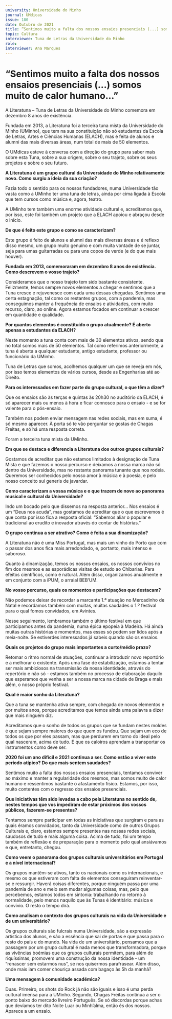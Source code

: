 ```yaml
---
university: Universidade do Minho
journal: UMdicas 
issue: 180
date: Outubro de 2021
title: “Sentimos muito a falta dos nossos ensaios presenciais (...) somos muito de calor humano...”
topic: Cultura
interviewee: Tuna de Letras da Universidade do Minho
role: 
interviewer: Ana Marques
---
```



# “Sentimos muito a falta dos nossos ensaios presenciais (...) somos muito de calor humano...”

A Literatuna – Tuna de Letras da Universidade do Minho comemora em dezembro 8 anos de existência.

Fundada em 2013, a Literatuna foi a terceira tuna mista da Universidade do Minho (UMinho), que tem na sua constituição não só estudantes da Escola de Letras, Artes e Ciências Humanas (ELACH), mas é feita de alunos e alumni das mais diversas áreas, num total de mais de 50 elementos.

O UMdicas esteve à conversa com a direção do grupo para saber mais sobre esta Tuna, sobre a sua origem, sobre o seu trajeto, sobre os seus projetos e sobre o seu futuro.

**A Literatuna é um grupo cultural da Universidade do Minho relativamente novo. Como surgiu a ideia da sua criação?**

Fazia todo o sentido para os nossos fundadores, numa Universidade tão vasta como a UMinho ter uma tuna de letras, ainda por cima ligada à Escola que tem cursos como música e, agora, teatro.

A UMinho tem também uma enorme atividade cultural e, acreditamos que, por isso, este foi também um projeto que a ELACH apoiou e abraçou desde o início.

**De que é feito este grupo e como se caracterizam?**

Este grupo é feito de alunos e alumni das mais diversas áreas e é reflexo disso mesmo, um grupo muito genuíno e com muita vontade de se juntar, seja para umas guitarradas ou para uns copos de verde (e do que mais houver).

**Fundada em 2013, comemoraram em dezembro 8 anos de existência. Como descrevem o vosso trajeto?**

Consideramos que o nosso trajeto tem sido bastante consistente. Felizmente, temos sempre novos elementos a chegar e sentimos que a Tuna cresce e rejuvenesce com cada uma dessas chegadas. Sentimos uma certa estagnação, tal como os restantes grupos, com a pandemia, mas conseguimos manter a frequência de ensaios e atividades, com muito recurso, claro, ao online. Agora estamos focados em continuar a crescer em quantidade e qualidade.

**Por quantos elementos é constituído o grupo atualmente? É aberto apenas a estudantes da ELACH?**

Neste momento a tuna conta com mais de 30 elementos ativos, sendo que no total somos mais de 50 elementos. Tal como referimos anteriormente, a tuna é aberta a qualquer estudante, antigo estudante, professor ou funcionário da UMinho.

Tuna de Letras que somos, acolhemos qualquer um que se reveja em nós, por isso temos elementos de vários cursos, desde as Engenharias até ao Direito.

**Para os interessados em fazer parte do grupo cultural, o que têm a dizer?**

Que os ensaios são às terças e quintas às 20h30 no auditório da ELACH, é só aparecer mais ou menos à hora e ficar connosco para o ensaio - e se for valente para o pós-ensaio.

Também nos podem enviar mensagem nas redes sociais, mas em suma, é só mesmo aparecer. À porta só te vão perguntar se gostas de Chagas Freitas, e só há uma resposta correta.

Foram a terceira tuna mista da UMinho.

**Em que se destaca e diferencia a Literatuna dos outros grupos culturais?**

Gostamos de acreditar que não estamos limitados à designação de Tuna Mista e que fazemos o nosso percurso e deixamos a nossa marca não só dentro da Universidade, mas no restante panorama tunante que nos rodeia. Queremos ser conhecidos pelo nosso amor à música e à poesia, e pelo nosso conceito sui generis de javardar.

**Como caracterizam a vossa música e o que trazem de novo ao panorama musical e cultural da Universidade?**

Indo um bocado pelo que dissemos na resposta anterior… Nos ensaios é um “Deus nos acuda”, mas gostamos de acreditar que o que escrevemos é que conta por isso fica a resposta oficial: “Sabemos aliar o popular e tradicional ao erudito e inovador através do contar de histórias.”

**O grupo continua a ser atrativo? Como é feita a sua dinamização?**

A Literatuna não é uma Miss Portugal, mas mais um vinho do Porto que com o passar dos anos fica mais arredondado, e, portanto, mais intenso e saboroso.

Quanto à dinamização, temos os nossos ensaios, os nossos convívios no fim dos mesmos e as esporádicas visitas de estudo ao Chibarias. Para efeitos científicos, como é natural. Além disso, organizamos anualmente e em conjunto com a iPUM, o arraial BEB’UM.

**No vosso percurso, quais os momentos e participações que destacam?**

Não podemos deixar de recordar a marcante 1.ª atuação no Mercadinho de Natal e recordamos também com muitas, muitas saudades o 1.º festival para o qual fomos convidados, em Avintes.

Nesse seguimento, lembramos também o último festival em que participamos antes da pandemia, numa épica epopeia à Madeira. Há ainda muitas outras histórias e momentos, mas esses só podem ser lidos após a meia-noite. Se estiverdes interessados já sabeis quando são os ensaios.

**Quais os projetos do grupo mais importantes a curto/médio prazo?**

Retomar o ritmo normal de atuações, continuar a introduzir novo reportório e a melhorar o existente. Após uma fase de estabilização, estamos a tentar ser mais ambiciosos na transmissão da nossa identidade, através do repertório e não só - estamos também no processo de elaboração daquilo que esperamos que venha a ser a nossa marca na cidade de Braga e mais além, o nosso próprio festival.

**Qual é maior sonho da Literatuna?**

Que a tuna se mantenha ativa sempre, com chegada de novos elementos e por muitos anos, porque acreditamos que temos ainda uma palavra a dizer que mais ninguém diz.

Acreditamos que o sonho de todos os grupos que se fundam nestes moldes é que sejam sempre maiores do que quem os fundou. Que sejam um eco de todos os que por eles passam, mas que perdurem em torno do ideal pelo qual nasceram, acima de tudo. E que os caloiros aprendam a transportar os instrumentos como deve ser.

**2020 foi um ano difícil e 2021 continua a ser. Como estão a viver este período atípico? Do que mais sentem saudades?**

Sentimos muito a falta dos nossos ensaios presenciais, tentamos conviver ao máximo e manter a regularidade dos mesmos, mas somos muito de calor humano e ressentimos bastante o afastamento físico. Estamos, por isso, muito contentes com o regresso dos ensaios presenciais.

**Que iniciativas têm sido levadas a cabo pela Literatuna no sentido de, nestes tempos que vos impediram de estar próximos dos vossos públicos, fazerem-se presentes?**

Tentamos sempre participar em todas as iniciativas que surgiram e para as quais éramos convidados, tanto da Universidade como de outros Grupos Culturais e, claro, estamos sempre presentes nas nossas redes sociais, saudosos de tudo e mais alguma coisa. Acima de tudo, foi um tempo também de reflexão e de preparação para o momento pelo qual ansiávamos e que, entretanto, chegou.

**Como veem o panorama dos grupos culturais universitários em Portugal e a nível internacional?**

Os grupos mantêm-se ativos, tanto os nacionais como os internacionais, e mesmo os que estiveram com falta de elementos conseguiram reinventar-se e ressurgir. Haverá coisas diferentes, porque ninguém passa por uma pandemia de ano e meio sem mudar algumas coisas, mas, pelo que percebemos, estamos todos em sintonia: trabalhando no retorno à normalidade, pelo menos naquilo que às Tunas é identitário: música e convívio. O resto o tempo dirá.

**Como analisam o contexto dos grupos culturais na vida da Universidade e de um universitário?**

Os grupos culturais são fulcrais numa Universidade, são a expressão artística dos alunos, e são a essência que sai de portas e que passa para o resto do país e do mundo. Na vida de um universitário, pensamos que a passagem por um grupo cultural é nada menos que transformadora, porque as vivências boémias que os grupos culturais permitem, para além de riquíssimas, promovem uma construção da nossa identidade - um “renascer sem estarmos nus”, se nos quisermos parafrasear. Além disso, onde mais iam comer chouriça assada com bagaço às 5h da manhã?

**Uma mensagem à comunidade académica?**

Duas. Primeiro, os shots do Rock já não são iguais e isso é uma perda cultural imensa para a UMinho. Segundo, Chagas Freitas continua a ser o ponto baixo do mercado livreiro Português. Se só discordas porque achas que devíamos ter dito Noite Luar ou Minh’alma, então és dos nossos. Aparece a um ensaio.


